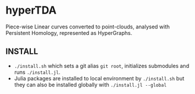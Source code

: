 # hyperTDA
Piece-wise Linear curves converted to point-clouds, analysed with Persistent Homology, represented as HyperGraphs.

## INSTALL
- `./install.sh` which sets a git alias `git root`, initializes submodules and 
  runs `./install.jl`.
- Julia packages are installed to local environment by `./install.sh` but they 
  can also be installed globally with `./install.jl --global`

